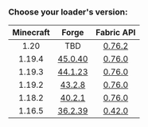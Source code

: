 ### Choose your loader's version:

| Minecraft | Forge                                                          | Fabric API                                                          |
| :-------: | :------------------------------------------------------------: | :-----------------------------------------------------------------: |
| 1.20      | TBD                                                            | [0.76.2](https://maven.fabricmc.net/docs/fabric-api-0.76.2+1.20/)   |
| 1.19.4    | [45.0.40](https://ladylexxie.github.io/forge-javadocs/1.19.4/) | [0.76.0](https://maven.fabricmc.net/docs/fabric-api-0.76.0+1.19.4/) |
| 1.19.3    | [44.1.23](https://ladylexxie.github.io/forge-javadocs/1.19.3/) | [0.76.0](https://maven.fabricmc.net/docs/fabric-api-0.76.0+1.19.3/) |
| 1.19.2    | [43.2.8](https://ladylexxie.github.io/forge-javadocs/1.19.2/)  | [0.76.0](https://maven.fabricmc.net/docs/fabric-api-0.76.0+1.19.2/) |
| 1.18.2    | [40.2.1](https://ladylexxie.github.io/forge-javadocs/1.18.2/)  | [0.76.0](https://maven.fabricmc.net/docs/fabric-api-0.76.0+1.18.2/) |
| 1.16.5    | [36.2.39](https://ladylexxie.github.io/forge-javadocs/1.16.5/) | [0.42.0](https://maven.fabricmc.net/docs/fabric-api-0.42.0+1.16/)   |
